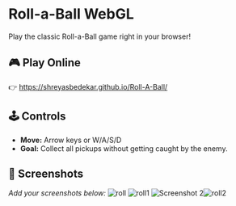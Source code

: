 # Roll-a-Ball WebGL

Play the classic Roll-a-Ball game right in your browser!

## 🎮 Play Online

👉 https://shreyasbedekar.github.io/Roll-A-Ball/

## 🕹 Controls

- **Move:** Arrow keys or W/A/S/D 
- **Goal:** Collect all pickups without getting caught by the enemy.

## 📸 Screenshots

_Add your screenshots below:_
![roll](https://github.com/user-attachments/assets/8cf6e8be-6c6b-472a-8a6e-cac4299b4ef6)
![roll1](https://github.com/user-attachments/assets/a0de1e36-7792-402c-b71c-a537f9d3d329)
![Screenshot 2]()![roll2](https://github.com/user-attachments/assets/3166d112-6d32-4ac9-8f2a-b1d4e8e00551)

